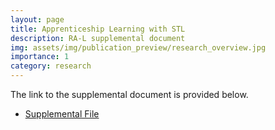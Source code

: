 ```yaml
---
layout: page
title: Apprenticeship Learning with STL
description: RA-L supplemental document
img: assets/img/publication_preview/research_overview.jpg
importance: 1
category: research
---
```


The link to the supplemental document is provided below.

- [Supplemental File](/assets/pdf/peglearn_supp.pdf)